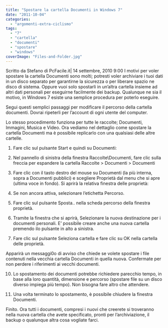 ```yaml
---
title: "Spostare la cartella Documenti in Windows 7"
date: "2011-10-04"
categories: 
  - "argomenti-extra-ciclismo"
tags: 
  - "7"
  - "cartella"
  - "documenti"
  - "spostare"
  - "windows"
coverImage: "Files-and-Folder.jpg"
---
```


Scritto da Stefano di PcFacile.it| 14 settembre, 2010 9:00 I motivi per voler spostare la cartella Documenti sono molti; potresti voler archiviare i tuoi dati in un disco separato per garantirne la sicurezza o per liberare spazio ne disco di sistema. Oppure vuoi solo spostarli in un’altra cartella insieme ad altri dati personali per eseguirne facilmente dei backup. Qualunque ne sia il motivo, in Windows 7 esiste una semplice procedura per poterlo eseguire.

Segui questi semplici passaggi per modificare il percorso della cartella documenti. Dovrai ripeterli per l’account di ogni utente del computer.

Lo stesso procedimento funziona per tutte le raccolte; Documenti, Immagini, Musica e Video. Ora vediamo nel dettaglio come spostare la cartella Documenti ma è possibile replicarlo con una qualsiasi delle altre cartelle.

1) Fare clic sul pulsante Start e quindi su Documenti:

2) Nel pannello di sinistra della finestra Raccolte\\Documenti, fare clic sulla freccia per espandere la cartella Raccolte > Documenti > Documenti

3) Fare clic con il tasto destro del mouse su Documenti (la più interna, sopra a Documenti pubblici) e scegliere Proprietà dal menu che si apre (ultima voce in fondo). Si aprirà la relativa finestra delle proprietà:

4) Se non ancora attiva, selezionare l’etichetta Percorso.

5) Fare clic sul pulsante Sposta.. nella scheda percorso della finestra proprietà.

6) Tramite la finestra che si aprirà, Selezionare la nuova destinazione per i documenti personali. E’ possibile creare anche una nuova cartella premendo ilo pulsante in alto a sinistra.

7) Fare clic sul pulsante Seleziona cartella e fare clic su OK nella cartella delle proprietà.

Apparirà un messaggi0o di avviso che chiede se volete spostare i file contenuti nella vecchia cartella Documenti in quella nuova. Confermate per non perdere i riferimenti ai vecchi documenti.

10) Lo spostamento dei documenti potrebbe richiedere parecchio tempo, in base alla loro quantità, dimensione e percorso (spostare file su un disco diverso impiega più tempo). Non bisogna fare altro che attendere.

11) Una volta terminato lo spostamento, è possibile chiudere la finestra Documenti.

Finito. Ora tutti i documenti, compresi i nuovi che creerete si troveranno nella nuova cartella che avete specificato, pronti per l’archiviazione, il backup o qualunque altra cosa vogliate farci.
